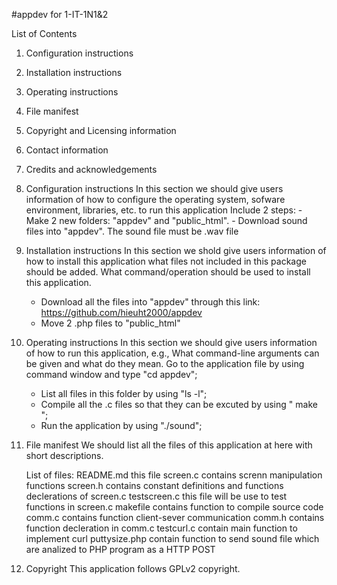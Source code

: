 #appdev for 1-IT-1N1&2

List of Contents
1. Configuration instructions
2. Installation instructions
3. Operating instructions
4. File manifest
5. Copyright and Licensing information
6. Contact information
7. Credits and acknowledgements



1. Configuration instructions
	In this section we should give users information of how to configure
	the operating system, sofware environment, libraries, etc. to run
	this application
	Include 2 steps:
		- Make 2 new folders: "appdev" and "public_html".
		- Download sound files into "appdev". The sound file must be .wav file

2. Installation instructions
	In this section we shold give users information of how to install this application
	what files not included in this package should be added. What command/operation
	should be used to install this application.
	- Download all the files into "appdev" through this link:
	https://github.com/hieuht2000/appdev
	- Move 2 .php files to "public_html"

3. Operating instructions
	In this section we should give users information of how to run this application,
	e.g., What command-line arguments can be given and what do they mean.
	Go to the application file by using command window and type
	"cd appdev";
	- List all  files in this folder by using "ls -l";
	- Compile all the .c files so that they can be excuted by using
	" make ";
	- Run the application by using "./sound";

4. File manifest
	We should list all the files of this application at here with short descriptions.

	List of files:
	README.md		this file
	screen.c		contains screnn manipulation functions
	screen.h		contains constant definitions and functions declerations
					of screen.c
	testscreen.c	this file will be use to test functions in screen.c
	makefile		contains function to compile source code
	comm.c			contains function client-sever communication
	comm.h			contains function decleration in comm.c
	testcurl.c		contain main function to implement curl
	puttysize.php	contain function to send sound file which are analized 
					to PHP program as a HTTP POST

5. Copyright
	This application follows GPLv2 copyright.

